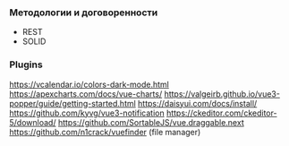### Методологии и договоренности
- REST
- SOLID

### Plugins
https://vcalendar.io/colors-dark-mode.html
https://apexcharts.com/docs/vue-charts/
https://valgeirb.github.io/vue3-popper/guide/getting-started.html
https://daisyui.com/docs/install/
https://github.com/kyvg/vue3-notification
https://ckeditor.com/ckeditor-5/download/
https://github.com/SortableJS/vue.draggable.next
https://github.com/n1crack/vuefinder (file manager)
